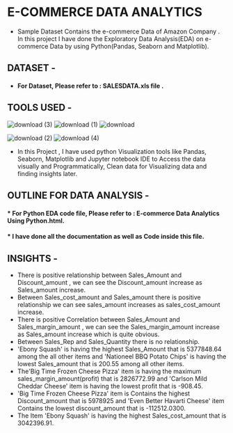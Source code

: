 # E-COMMERCE DATA ANALYTICS 
 
 * Sample Dataset Contains the e-commerce Data of Amazon Company . In this project I have done the Exploratory Data Analysis(EDA) on e-commerce Data by using Python(Pandas, Seaborn and Matplotlib).


## DATASET -

* #### For Dataset, Please refer to : SALESDATA.xls file .

## TOOLS USED -
 
  ![download (3)](https://user-images.githubusercontent.com/111995863/190873058-7b0d8458-65fe-48ad-8140-335ce1790525.png)
   ![download (1)](https://user-images.githubusercontent.com/111995863/190873103-c0f39869-897e-427e-a344-bd9248cde2d5.png)
  ![download](https://user-images.githubusercontent.com/111995863/190873144-f03e3efb-9db2-4880-a4ec-02a32598d7bf.png)


   ![download (2)](https://user-images.githubusercontent.com/111995863/190873203-5d6acca6-96c1-4857-a2e5-82c78dbb9013.png)
             ![download (4)](https://user-images.githubusercontent.com/111995863/190873273-eb0c8911-09f4-42d0-9882-31cdaaf37feb.png)
             
  * In this Project , I have used python Visualization tools like Pandas, Seaborn, Matplotlib and Jupyter notebook IDE to Access the data visually and Programmatically, Clean data for Visualizing data and finding insights later.



## OUTLINE FOR DATA ANALYSIS -
#### * For Python EDA code file, Please refer to : E-commerce Data Analytics Using Python.html.
#### * I have done all the documentation as well as Code inside this file.
 

##  INSIGHTS -
 
* There is positive relationship between Sales_Amount and Discount_amount , we can see the Discount_amount increase as Sales_amount increase.
* Between Sales_cost_amount and Sales_amount there is positive relationship we can see sales_amount increases as sales_cost_amount increase.
* There is positive Correlation between Sales_Amount and Sales_margin_amount , we can see the Sales_margin_amount increase as Sales_amount increase which is quite   obvious.
* Between Sales_Rep and Sales_Quantity there is no relationship.
* 'Ebony Squash' is having the highest Sales_Amount that is 5377848.64 among the all other items and 'Nationeel BBQ Potato Chips' is having the lowest Sales_amount that is 200.55 among all other items.
* The'Big Time Frozen Cheese Pizza' item is having the maximum sales_margin_amount(profit) that is 2826772.99 and 'Carlson Mild Cheddar Cheese' item is having the lowest profit that is -908.45.
* 'Big Time Frozen Cheese Pizza' item is Contains the highest Discount_amount that is 5978925 and 'Even Better Havarti Cheese' item Contains the lowest discount_amount that is -112512.0300.
* The Item 'Ebony Squash' is having the highest Sales_cost_amount that is 3042396.91.
  
